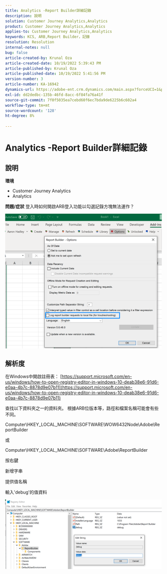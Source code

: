 ```yaml
---
title: Analytics -Report Builder詳細記錄
description: 說明
solution: Customer Journey Analytics,Analytics
product: Customer Journey Analytics,Analytics
applies-to: Customer Journey Analytics,Analytics
keywords: KCS, ARB,Report Builder，記錄
resolution: Resolution
internal-notes: null
bug: false
article-created-by: Krunal Oza
article-created-date: 10/19/2022 5:39:43 PM
article-published-by: Krunal Oza
article-published-date: 10/19/2022 5:41:56 PM
version-number: 3
article-number: KA-16942
dynamics-url: https://adobe-ent.crm.dynamics.com/main.aspx?forceUCI=1&pagetype=entityrecord&etn=knowledgearticle&id=591c0901-d54f-ed11-bba2-00224808679b
exl-id: dd2dedbc-135b-46fd-8acc-6f84fa76a41f
source-git-commit: 7f0f5035ea7cebd60f6ec7bda9de6225b6c602a4
workflow-type: tm+mt
source-wordcount: '128'
ht-degree: 8%

---
```


# Analytics -Report Builder詳細記錄

## 說明

<b>環境</b>
- Customer Journey Analytics
- Analytics



<b>問題/症狀</b>
登入時如何開啟ARB登入功能以勾選記錄方塊無法運作？



![](assets/___5b1c0901-d54f-ed11-bba2-00224808679b___.png)


## 解析度




在Windows中開啟註冊表： [https://support.microsoft.com/en-us/windows/how-to-open-registry-editor-in-windows-10-deab38e6-91d6-e0aa-4b7c-8878d9e07b11](https://support.microsoft.com/en-us/windows/how-to-open-registry-editor-in-windows-10-deab38e6-91d6-e0aa-4b7c-8878d9e07b11)

查找以下資料夾之一的資料夾。 根據ARB位版本等，路徑和檔案名稱可能會有些不同。

Computer\HKEY_LOCAL_MACHINE\SOFTWARE\WOW6432Node\Adobe\ReportBuilder

或

Computer\HKEY_LOCAL_MACHINE\SOFTWARE\Adobe\ReportBuilder

按右鍵

新增字串

提供值名稱

輸入&#39;debug&#39;的值資料

![](assets/066ee289-0b9e-eb11-b1ac-000d3a3684a8.png)
